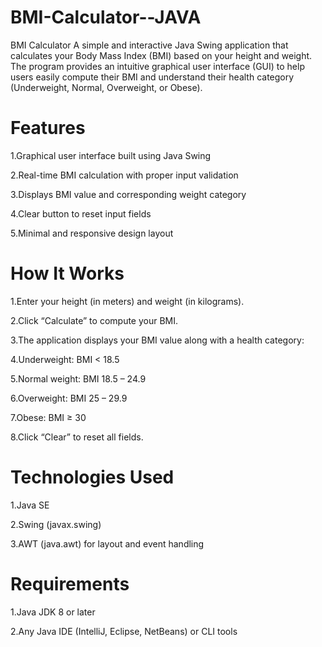 # BMI-Calculator--JAVA

BMI Calculator
A simple and interactive Java Swing application that calculates your Body Mass Index (BMI) based on your height and weight. The program provides an intuitive graphical user interface (GUI) to help users easily compute their BMI and understand their health category (Underweight, Normal, Overweight, or Obese).

# Features
1.Graphical user interface built using Java Swing

2.Real-time BMI calculation with proper input validation

3.Displays BMI value and corresponding weight category

4.Clear button to reset input fields

5.Minimal and responsive design layout

# How It Works
1.Enter your height (in meters) and weight (in kilograms).

2.Click “Calculate” to compute your BMI.

3.The application displays your BMI value along with a health category:

4.Underweight: BMI < 18.5

5.Normal weight: BMI 18.5 – 24.9

6.Overweight: BMI 25 – 29.9

7.Obese: BMI ≥ 30

8.Click “Clear” to reset all fields.

# Technologies Used
1.Java SE

2.Swing (javax.swing)

3.AWT (java.awt) for layout and event handling

# Requirements
1.Java JDK 8 or later

2.Any Java IDE (IntelliJ, Eclipse, NetBeans) or CLI tools
